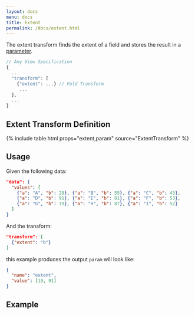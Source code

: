 ```yaml
---
layout: docs
menu: docs
title: Extent
permalink: /docs/extent.html
---
```


The extent transform finds the extent of a field and stores the result in a [parameter]({{site.baseurl}}/docs/parameter.html).

```js
// Any View Specification
{
  ...
  "transform": [
    {"extent": ...} // Fold Transform
     ...
  ],
  ...
}
```

## Extent Transform Definition

{% include table.html props="extent,param" source="ExtentTransform" %}

## Usage

Given the following data:

```json
"data": {
  "values": [
    {"a": "A", "b": 28}, {"a": "B", "b": 55}, {"a": "C", "b": 43},
    {"a": "D", "b": 91}, {"a": "E", "b": 81}, {"a": "F", "b": 53},
    {"a": "G", "b": 19}, {"a": "H", "b": 87}, {"a": "I", "b": 52}
  ]
}
```

And the transform:

```json
"transform": [
  {"extent": "b"}
]
```

this example produces the output `param` will look like:

```json
{
  "name": "extent",
  "value": [19, 91]
}
```

## Example

<div class="vl-example" data-name="bar_simple_extent"></div>
